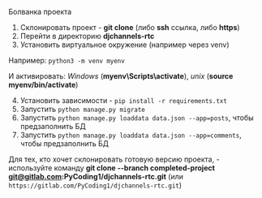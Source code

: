 Болванка проекта

1. Склонировать проект - **git clone** (либо **ssh** ссылка, либо **https**)
2. Перейти в директорию **djchannels-rtc**
3. Установить виртуальное окружение (например через venv)

Например: `python3 -m venv myenv`

И активировать: _Windows_ (**myenv\Scripts\activate**), _unix_ (**source myenv/bin/activate**)

4. Установить зависимости - `pip install -r requirements.txt`
5. Запустить `python manage.py migrate`
6. Запустить `python manage.py loaddata data.json --app=posts`, чтобы предзаполнить БД
7. Запустить `python manage.py loaddata data.json --app=comments`, чтобы предзаполнить БД



Для тех, кто хочет склонировать готовую версию проекта, - используйте команду **git clone --branch completed-project git@gitlab.com:PyCoding1/djchannels-rtc.git** (или `https://gitlab.com/PyCoding1/djchannels-rtc.git`)
